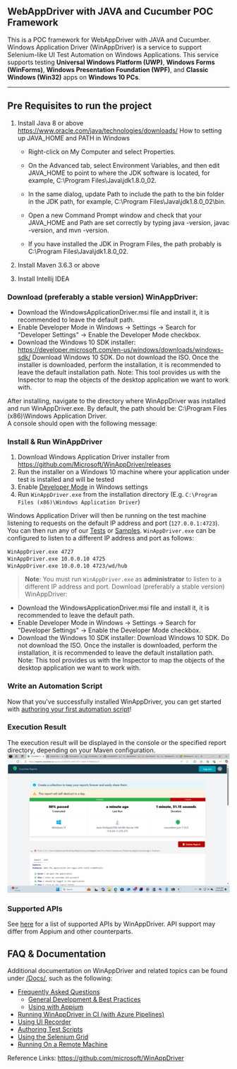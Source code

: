 
## WebAppDriver with JAVA and Cucumber POC Framework
This is a POC framework for WebAppDriver with JAVA and Cucumber.
Windows Application Driver (WinAppDriver) is a service to support Selenium-like UI Test Automation on Windows Applications. This service supports testing **Universal Windows Platform (UWP)**, **Windows Forms (WinForms)**, **Windows Presentation Foundation (WPF)**, and **Classic Windows (Win32)** apps on **Windows 10 PCs**.

------------------------------------------------------------------------------------------------------------------------------------------------------------------------------------------------------------------------------------------------------------------------------------------------------------------------------------
## Pre Requisites to run the project
1. Install Java 8 or above <https://www.oracle.com/java/technologies/downloads/>
   How to setting up JAVA_HOME and PATH in Windows
    - Right-click on My Computer and select Properties.
          
    - On the Advanced tab, select Environment Variables, and then edit JAVA_HOME to point to where the JDK software is located, for example, C:\Program Files\Java\jdk1.8.0_02.
          
    - In the same dialog, update Path to include the path to the bin folder in the JDK path, for example, C:\Program Files\Java\jdk1.8.0_02\bin.
          
    - Open a new Command Prompt window and check that your JAVA_HOME and Path are set correctly by typing java -version, javac -version, and mvn -version.
          
    - If you have installed the JDK in Program Files, the path probably is C:\Program Files\Java\jdk1.8.0_02.
   
2. Install Maven 3.6.3 or above
3. Install Intellij IDEA

### Download (preferably a stable version) WinAppDriver:
- Download the WindowsApplicationDriver.msi file and install it, it is recommended to leave the default path.
- Enable Developer Mode in Windows -> Settings -> Search for "Developer Settings" -> Enable the Developer Mode checkbox.
- Download the Windows 10 SDK installer: <https://developer.microsoft.com/en-us/windows/downloads/windows-sdk/> Download Windows 10 SDK. Do not download the ISO.
Once the installer is downloaded, perform the installation, it is recommended to leave the default installation path.
Note: This tool provides us with the Inspector to map the objects of the desktop application we want to work with.

After installing, navigate to the directory where WinAppDriver was installed and run WinAppDriver.exe.
By default, the path should be: C:\Program Files (x86)\Windows Application Driver.  
A console should open with the following message:
       

### Install & Run WinAppDriver
1. Download Windows Application Driver installer from <https://github.com/Microsoft/WinAppDriver/releases>
2. Run the installer on a Windows 10 machine where your application under test is installed and will be tested
3. Enable [Developer Mode](https://docs.microsoft.com/en-us/windows/uwp/get-started/enable-your-device-for-development) in Windows settings
4. Run `WinAppDriver.exe` from the installation directory (E.g. `C:\Program Files (x86)\Windows Application Driver`)

Windows Application Driver will then be running on the test machine listening to requests on the default IP address and port (`127.0.0.1:4723`). You can then run any of our [Tests](/Tests/) or [Samples](/Samples). `WinAppDriver.exe` can be configured to listen to a different IP address and port as follows:

```
WinAppDriver.exe 4727
WinAppDriver.exe 10.0.0.10 4725
WinAppDriver.exe 10.0.0.10 4723/wd/hub
```

> **Note**: You must run `WinAppDriver.exe` as **administrator** to listen to a different IP address and port.
Download (preferably a stable version) WinAppDriver:
- Download the WindowsApplicationDriver.msi file and install it, it is recommended to leave the default path.
- Enable Developer Mode in Windows -> Settings -> Search for "Developer Settings" -> Enable the Developer Mode checkbox.
- Download the Windows 10 SDK installer: Download Windows 10 SDK. Do not download the ISO.
Once the installer is downloaded, perform the installation, it is recommended to leave the default installation path.
Note: This tool provides us with the Inspector to map the objects of the desktop application we want to work with.
### Write an Automation Script
Now that you've successfully installed WinAppDriver, you can get started with [authoring your first automation script](./Docs/AuthoringTestScripts.md)! 

### Execution Result
The execution result will be displayed in the console or the specified report directory, depending on your Maven configuration.
  ![img_7.png](img_7.png)

### Supported APIs

See [here](./Docs/SupportedAPIs.md) for a list of supported APIs by WinAppDriver. API support may differ from Appium and other counterparts.

## FAQ & Documentation
Additional documentation on WinAppDriver and related topics can be found under [/Docs/](./Docs/), such as the following:
   - [Frequently Asked Questions](./Docs/FAQ.md) 
     - [General Development & Best Practices](./Docs/FAQ.md#general-development--best-practices) 
     - [Using with Appium](./Docs/UsingAppium.md)
   - [Running WinAppDriver in CI (with Azure Pipelines)](./Docs/CI_AzureDevOps.md) 
   - [Using UI Recorder](./Docs/UsingUIRecorder.md)
   - [Authoring Test Scripts](./Docs/AuthoringTestScripts.md)
   - [Using the Selenium Grid](./Docs/SeleniumGrid.md) 
   - [Running On a Remote Machine](./Docs/RunningOnRemoteMachine.md)

Reference Links: https://github.com/microsoft/WinAppDriver
